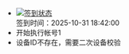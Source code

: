 - [![签到状态](https://github.com/womade/Cloud189-Actions/actions/workflows/main.yml/badge.svg?branch=main)](https://github.com/womade/Cloud189-Actions/actions/workflows/main.yml) <br> 签到时间：2025-10-31 18:42:00
- 开始执行帐号1
- 设备ID不存在，需要二次设备校验
